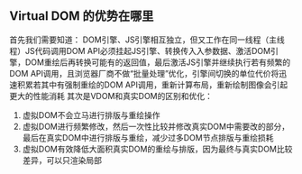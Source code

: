 ## Virtual DOM 的优势在哪里
首先我们需要知道：
DOM引擎、JS引擎相互独立，但又工作在同一线程（主线程）JS代码调用DOM API必须挂起JS引擎、转换传入入参数据、激活DOM引擎，DOM重绘后再转换可能有的返回值，最后激活JS引擎并继续执行若有频繁的DOM API调用，且浏览器厂商不做“批量处理”优化，引擎间切换的单位代价将迅速积累若其中有强制重绘的DOM API调用，重新计算布局，重新绘制图像会引起更大的性能消耗
其次是VDOM和真实DOM的区别和优化：
  1. 虚拟DOM不会立马进行排版与重绘操作
  2. 虚拟DOM进行频繁修改，然后一次性比较并修改真实DOM中需要改的部分，最后在真实DOM中进行排版与重绘，减少过多DOM节点排版与重绘损耗
  3. 虚拟DOM有效降低大面积真实DOM的重绘与排版，因为最终与真实DOM比较差异，可以只渲染局部